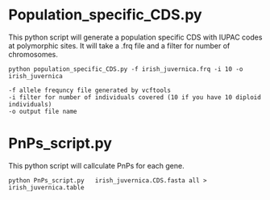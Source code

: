 # Population_specific_CDS.py
This python script will generate a population specific CDS with IUPAC codes at polymorphic sites. It will take a .frq file and a filter for number of chromosomes. 
```
python population_specific_CDS.py -f irish_juvernica.frq -i 10 -o irish_juvernica

-f allele frequncy file generated by vcftools
-i filter for number of individuals covered (10 if you have 10 diploid individuals)
-o output file name

```
# PnPs_script.py
This python script will callculate PnPs for each gene. 
```
python PnPs_script.py   irish_juvernica.CDS.fasta all > irish_juvernica.table

```
